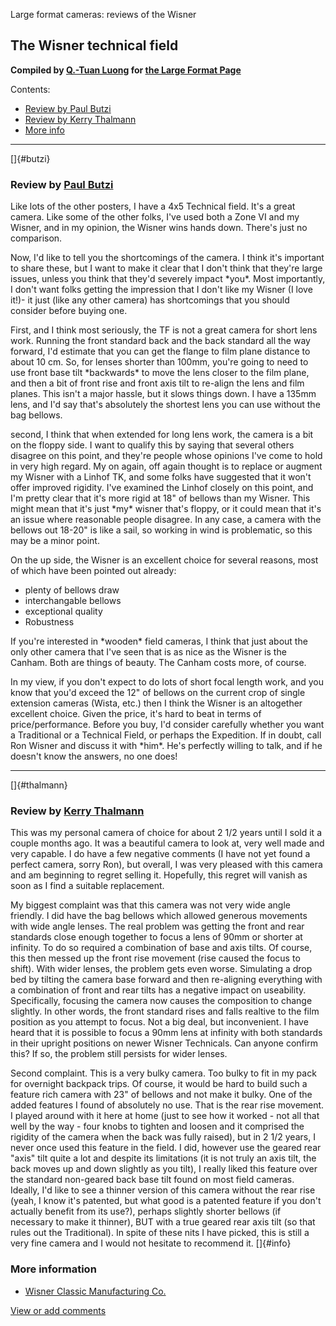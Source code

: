 Large format cameras: reviews of the Wisner

The Wisner technical field
--------------------------

**Compiled by [Q.-Tuan Luong](http://www.terragalleria.com/) for [the
Large Format Page](.)**

Contents:

-   [Review by Paul Butzi](#butzi)
-   [Review by Kerry Thalmann](#thalmann)
-   [More info](#more)

------------------------------------------------------------------------

[]{#butzi}

### Review by [Paul Butzi](http://www.butzi.net/)

Like lots of the other posters, I have a 4x5 Technical field. It's a
great camera. Like some of the other folks, I've used both a Zone VI and
my Wisner, and in my opinion, the Wisner wins hands down. There's just
no comparison.

Now, I'd like to tell you the shortcomings of the camera. I think it's
important to share these, but I want to make it clear that I don't think
that they're large issues, unless you think that they'd severely impact
\*you\*. Most importantly, I don't want folks getting the impression
that I don't like my Wisner (I love it!)- it just (like any other
camera) has shortcomings that you should consider before buying one.

First, and I think most seriously, the TF is not a great camera for
short lens work. Running the front standard back and the back standard
all the way forward, I'd estimate that you can get the flange to film
plane distance to about 10 cm. So, for lenses shorter than 100mm, you're
going to need to use front base tilt \*backwards\* to move the lens
closer to the film plane, and then a bit of front rise and front axis
tilt to re-align the lens and film planes. This isn't a major hassle,
but it slows things down. I have a 135mm lens, and I'd say that's
absolutely the shortest lens you can use without the bag bellows.

second, I think that when extended for long lens work, the camera is a
bit on the floppy side. I want to qualify this by saying that several
others disagree on this point, and they're people whose opinions I've
come to hold in very high regard. My on again, off again thought is to
replace or augment my Wisner with a Linhof TK, and some folks have
suggested that it won't offer improved rigidity. I've examined the
Linhof closely on this point, and I'm pretty clear that it's more rigid
at 18" of bellows than my Wisner. This might mean that it's just \*my\*
wisner that's floppy, or it could mean that it's an issue where
reasonable people disagree. In any case, a camera with the bellows out
18-20" is like a sail, so working in wind is problematic, so this may be
a minor point.

On the up side, the Wisner is an excellent choice for several reasons,
most of which have been pointed out already:

-   plenty of bellows draw
-   interchangable bellows
-   exceptional quality
-   Robustness

If you're interested in \*wooden\* field cameras, I think that just
about the only other camera that I've seen that is as nice as the Wisner
is the Canham. Both are things of beauty. The Canham costs more, of
course.

In my view, if you don't expect to do lots of short focal length work,
and you know that you'd exceed the 12" of bellows on the current crop of
single extension cameras (Wista, etc.) then I think the Wisner is an
altogether excellent choice. Given the price, it's hard to beat in terms
of price/performance. Before you buy, I'd consider carefully whether you
want a Traditional or a Technical Field, or perhaps the Expedition. If
in doubt, call Ron Wisner and discuss it with \*him\*. He's perfectly
willing to talk, and if he doesn't know the answers, no one does!

------------------------------------------------------------------------

[]{#thalmann}

### Review by [Kerry Thalmann](http://www.thalmann.com/)

This was my personal camera of choice for about 2 1/2 years until I sold
it a couple months ago. It was a beautiful camera to look at, very well
made and very capable. I do have a few negative comments (I have not yet
found a perfect camera, sorry Ron), but overall, I was very pleased with
this camera and am beginning to regret selling it. Hopefully, this
regret will vanish as soon as I find a suitable replacement.

My biggest complaint was that this camera was not very wide angle
friendly. I did have the bag bellows which allowed generous movements
with wide angle lenses. The real problem was getting the front and rear
standards close enough together to focus a lens of 90mm or shorter at
infinity. To do so required a combination of base and axis tilts. Of
course, this then messed up the front rise movement (rise caused the
focus to shift). With wider lenses, the problem gets even worse.
Simulating a drop bed by tilting the camera base forward and then
re-aligning everything with a combination of front and rear tilts has a
negative impact on useability. Specifically, focusing the camera now
causes the composition to change slightly. In other words, the front
standard rises and falls realtive to the film position as you attempt to
focus. Not a big deal, but inconvenient. I have heard that it is
possible to focus a 90mm lens at infinity with both standards in their
upright positions on newer Wisner Technicals. Can anyone confirm this?
If so, the problem still persists for wider lenses.

Second complaint. This is a very bulky camera. Too bulky to fit in my
pack for overnight backpack trips. Of course, it would be hard to build
such a feature rich camera with 23" of bellows and not make it bulky.
One of the added features I found of absolutely no use. That is the rear
rise movement. I played around with it here at home (just to see how it
worked - not all that well by the way - four knobs to tighten and loosen
and it comprised the rigidity of the camera when the back was fully
raised), but in 2 1/2 years, I never once used this feature in the
field. I did, however use the geared rear "axis" tilt quite a lot and
despite its limitations (it is not truly an axis tilt, the back moves up
and down slightly as you tilt), I really liked this feature over the
standard non-geared back base tilt found on most field cameras. Ideally,
I'd like to see a thinner version of this camera without the rear rise
(yeah, I know it's patented, but what good is a patented feature if you
don't actually benefit from its use?), perhaps slightly shorter bellows
(if necessary to make it thinner), BUT with a true geared rear axis tilt
(so that rules out the Traditional). In spite of these nits I have
picked, this is still a very fine camera and I would not hesitate to
recommend it. []{#info}

### More information

-   [Wisner Classic Manufacturing Co.](http://www.wisner.com/)

[View or add
comments](http://www.greenspun.com/com/qtluong/photography/lf/wisner.html)


